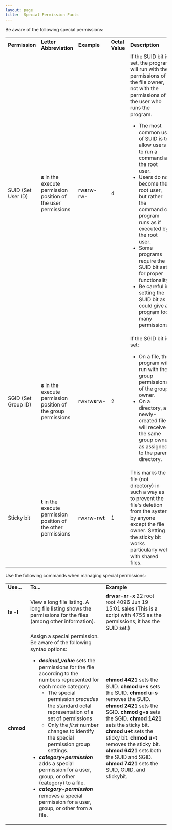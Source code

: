 ```yaml
---
layout: page
title:  Special Permission Facts
---
```


Be aware of the following special permissions:

<table>

<tr> <td><b>Permission</b></td> <td><b>Letter Abbreviation</b></td>
<td><b>Example</b></td> <td><b>Octal Value</b></td>
<td><b>Description</b></td>

</tr>

<tr> <td>SUID (Set User ID)</td> <td><b>s</b> in the execute permission
position of the user permissions</td> <td>rw<b>s</b>rw-rw-</td> <td>4</td>
<td>If the SUID bit is set, the program will run with the permissions of the
file owner, not with the permissions of the user who runs the program.

<ul>

<li>The most common use of SUID is to allow users to run a command as the root
user.

</li>

<li>Users do not become the root user, but rather the command or program runs
as if executed by the root user.

</li>

<li>Some programs require the SUID bit set for proper functionality.

</li>

<li>Be careful in setting the SUID bit as it could give a program too many
permissions.

</li>

</ul> </td>

</tr>

<tr> <td>SGID (Set Group ID)</td> <td><b>s</b> in the execute permission
position of the group permissions</td> <td>rwxrw<b>s</b>rw-</td> <td>2</td>
<td>If the SGID bit is set:

<ul>

<li>On a file, the program will run with the group permissions of the group
owner.

</li>

<li>On a directory, a newly-created file will receive the same group owner as
assigned to the parent directory.

</li>

</ul> </td>

</tr>

<tr> <td>Sticky bit </td> <td><b>t</b> in the execute permission position of
the other permissions</td> <td>rwxrw-rw<b>t</b></td> <td>1</td> <td>This marks
the file (not directory) in such a way as to prevent the file's deletion from
the system by anyone except the file owner. Setting the sticky bit works
particularly well with shared files.</td>

</tr> </table>

Use the following commands when managing special permissions:

<table>

<tr> <td><b>Use...</b></td> <td><b>To...</b></td> <td><b>Example</b></td>

</tr>

<tr> <td><b>ls -l</b></td> <td>View a long file listing. A long file listing
shows the permissions for the files (among other information).</td> <td><b
>drwsr-xr-x</b> 22 root root 4096 Jun 19 15:01 sales (This is a script with
4755 as the permissions; it has the SUID set.)</td>

</tr>

<tr> <td><b>chmod</b></td> <td>Assign a special permission. Be aware of the
following syntax options:

<ul>

<li><b><i>decimal_value </i></b>sets the permissions for the file according to
the numbers represented for each mode category.

<ul>

<li>The special permission <i>precedes </i>the standard octal representation
of a set of permissions

</li>

<li>Only the <i>first </i>number changes to identify the special permission
group settings.

</li>

</ul>

</li>

<li><b><i>category</i>+<i>permission</i></b> adds a special permission for a
user, group, or other (category) to a file.

</li>

<li><b><i>category</i>-<i>permission </i></b>removes a special permission for
a user, group, or other from a file.

</li>

</ul> </td> <td><b>chmod 4421</b> sets the SUID.<b>  
chmod u+s</b> sets the SUID.<b>  
chmod u-s</b> removes the SUID.<b>  
chmod </b><b>2</b><b>421</b> sets the SGID.  
<b>chmod g+s</b> sets the SGID.  
<b>chmod </b><b>1</b><b>421</b> sets the sticky bit.  
<b>chmod u+t</b> sets the sticky bit.  
<b>chmod u-t</b> removes the sticky bit.  
<b>chmod </b><b>6</b><b>421</b> sets both the SUID and SGID.  
<b>chmod </b><b>7</b><b>421</b> sets the SUID, GUID, and stickybit.  </td>

</tr> </table>

